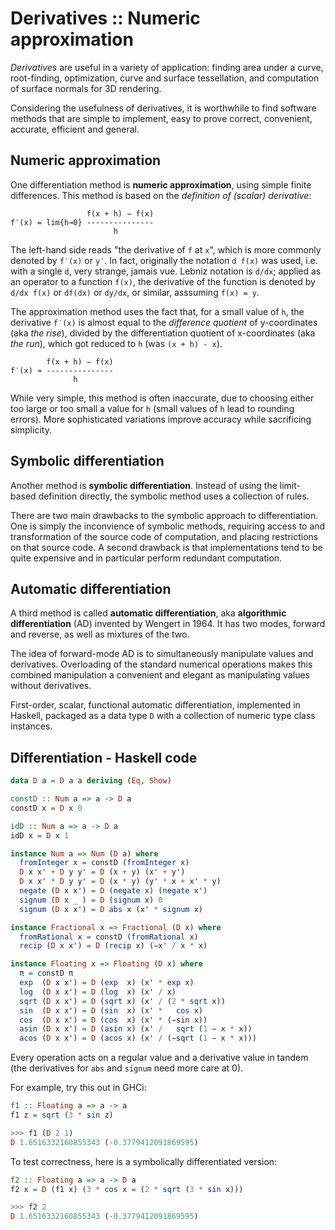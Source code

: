 # Derivatives :: Numeric approximation

*Derivatives* are useful in a variety of application: finding area under a curve, root-finding, optimization, curve and surface tessellation, and computation of surface normals for 3D rendering.

Considering the usefulness of derivatives, it is worthwhile to find software methods that are simple to implement, easy to prove correct, convenient, accurate, efficient and general.

## Numeric approximation

One differentiation method is **numeric approximation**, using simple finite differences. This method is based on the *definition of (scalar) derivative*:

```
                 f(x + h) − f(x)
f′(x) = lim{h→0} ---------------
                       h
```

The left-hand side reads "the derivative of `f` at `x`", which is more commonly denoted by `f′(x)` or `y′`. In fact, originally the notation `d f(x)` was used, i.e. with a single `d`, very strange, jamais vue. Lebniz notation is `d/dx`; applied as an operator to a function `f(x)`, the derivative of the function is denoted by `d/dx f(x)` or `df(dx)` or `dy/dx`, or similar, asssuming `f(x) = y`.

The approximation method uses the fact that, for a small value of `h`, the derivative `f′(x)` is almost equal to the *difference quotient* of y-coordinates (aka *the rise*), divided by the differentiation quotient of x-coordinates (aka *the run*), which got reduced to `h` (was `(x + h) - x`).

```
        f(x + h) − f(x)
f′(x) ≈ ---------------
              h
```

While very simple, this method is often inaccurate, due to choosing either too large or too small a value for `h` (small values of `h` lead to rounding errors). More sophisticated variations improve accuracy while sacrificing simplicity.

## Symbolic differentiation

Another method is **symbolic differentiation**. Instead of using the limit-based definition directly, the symbolic method uses a collection of rules.

There are two main drawbacks to the symbolic approach to differentiation. One is simply the inconvience of symbolic methods, requiring access to and transformation of the source code of computation, and placing restrictions on that source code. A second drawback is that implementations tend to be quite expensive and in particular perform redundant computation.

## Automatic differentiation

A third method is called **automatic differentiation**, aka **algorithmic differentiation** (AD) invented by Wengert in 1964. It has two modes, forward and reverse, as well as mixtures of the two.

The idea of forward-mode AD is to simultaneously manipulate values and derivatives. Overloading of the standard numerical operations makes this combined manipulation a convenient and elegant as manipulating values without derivatives.

First-order, scalar, functional automatic differentiation, implemented in Haskell, packaged as a data type `D` with a collection of numeric type class instances.

## Differentiation - Haskell code

```hs
data D a = D a a deriving (Eq, Show)

constD :: Num a => a -> D a
constD x = D x 0

idD :: Num a => a -> D a
idD x = D x 1

instance Num a => Num (D a) where
  fromInteger x = constD (fromInteger x)
  D x x' + D y y' = D (x + y) (x' + y')
  D x x' * D y y' = D (x * y) (y' * x + x' * y)
  negate (D x x') = D (negate x) (negate x')
  signum (D x _ ) = D (signum x) 0
  signum (D x x') = D abs x (x' * signum x)

instance Fractional x => Fractional (D x) where
  fromRational x = constD (fromRational x)
  recip (D x x') = D (recip x) (−x' / x * x)

instance Floating x => Floating (D x) where
  π = constD π
  exp  (D x x') = D (exp  x) (x' * exp x)
  log  (D x x') = D (log  x) (x' / x)
  sqrt (D x x') = D (sqrt x) (x' / (2 * sqrt x))
  sin  (D x x') = D (sin  x) (x' *   cos x)
  cos  (D x x') = D (cos  x) (x' * (−sin x))
  asin (D x x') = D (asin x) (x' /   sqrt (1 − x * x))
  acos (D x x') = D (acos x) (x' / (−sqrt (1 − x * x)))
```

Every operation acts on a regular value and a derivative value in tandem (the derivatives for `abs` and `signum` need more care at 0). 

For example, try this out in GHCi:

```hs
f1 :: Floating a => a -> a
f1 z = sqrt (3 * sin z)

>>> f1 (D 2 1)
D 1.6516332160855343 (-0.3779412091869595)
```

To test correctness, here is a symbolically differentiated version:

```hs
f2 :: Floating a => a -> D a
f2 x = D (f1 x) (3 * cos x = (2 * sqrt (3 * sin x)))

>>> f2 2
D 1.6516332160855343 (-0.3779412091869595)
```
